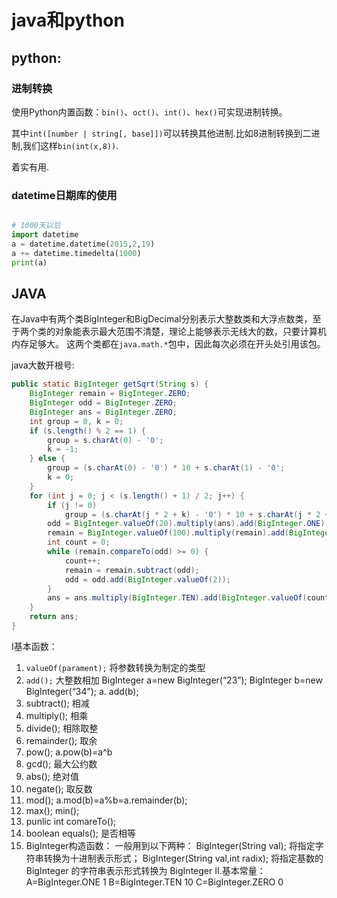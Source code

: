 # java和python

## python:

### 进制转换

使用Python内置函数：`bin()`、`oct()`、`int()`、`hex()`可实现进制转换。

其中`int([number | string[, base]])`可以转换其他进制.比如8进制转换到二进制,我们这样`bin(int(x,8))`.

着实有用.

### datetime日期库的使用

```python

# 1000天以后
import datetime
a = datetime.datetime(2015,2,19)
a += datetime.timedelta(1000)
print(a)
```

## JAVA

在Java中有两个类BigInteger和BigDecimal分别表示大整数类和大浮点数类，至于两个类的对象能表示最大范围不清楚，理论上能够表示无线大的数，只要计算机内存足够大。 
这两个类都在`java.math.*`包中，因此每次必须在开头处引用该包。

java大数开根号:

```java
public static BigInteger getSqrt(String s) {
    BigInteger remain = BigInteger.ZERO;
    BigInteger odd = BigInteger.ZERO;
    BigInteger ans = BigInteger.ZERO;
    int group = 0, k = 0;
    if (s.length() % 2 == 1) {
        group = s.charAt(0) - '0';
        k = -1;
    } else {
        group = (s.charAt(0) - '0') * 10 + s.charAt(1) - '0';
        k = 0;
    }
    for (int j = 0; j < (s.length() + 1) / 2; j++) {
        if (j != 0)
            group = (s.charAt(j * 2 + k) - '0') * 10 + s.charAt(j * 2 + k + 1) - '0';
        odd = BigInteger.valueOf(20).multiply(ans).add(BigInteger.ONE);
        remain = BigInteger.valueOf(100).multiply(remain).add(BigInteger.valueOf(group));
        int count = 0;
        while (remain.compareTo(odd) >= 0) {
            count++;
            remain = remain.subtract(odd);
            odd = odd.add(BigInteger.valueOf(2));
        }
        ans = ans.multiply(BigInteger.TEN).add(BigInteger.valueOf(count));
    }
    return ans;
}
```

Ⅰ基本函数： 
1. `valueOf(parament);` 将参数转换为制定的类型 
2. `add();` 大整数相加 
    BigInteger a=new BigInteger(“23”); 
    BigInteger b=new BigInteger(“34”); 
    a. add(b);
3. subtract(); 相减 
4. multiply(); 相乘 
5. divide(); 相除取整 
6. remainder(); 取余 
7. pow(); a.pow(b)=a^b 
8. gcd(); 最大公约数 
9. abs(); 绝对值 
10. negate(); 取反数 
11. mod(); a.mod(b)=a%b=a.remainder(b); 
12. max(); min(); 
13. punlic int comareTo(); 
14. boolean equals(); 是否相等 
15. BigInteger构造函数： 
一般用到以下两种： 
BigInteger(String val); 
将指定字符串转换为十进制表示形式； 
BigInteger(String val,int radix); 
将指定基数的 BigInteger 的字符串表示形式转换为 BigInteger 
Ⅱ.基本常量： 
A=BigInteger.ONE 1 
B=BigInteger.TEN 10 
C=BigInteger.ZERO 0 

